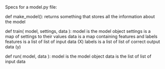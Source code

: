 
Specs for a model.py file:

def make_model():
    returns something that stores all the information about the model

def train( model, settings, data ):
    model is the model object
    settings is a map of settings to their values
    data is a map containing features and labels
      features is a list of list of input data (X)
      labels is a list of list of correct output data (y)

def run( model, data ):
    model is the model object
    data is the list of list of input data
    
      